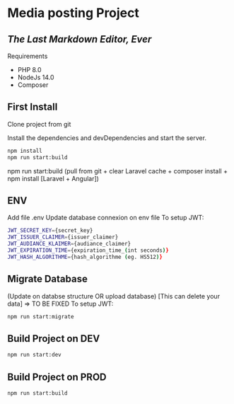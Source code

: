 # Media posting Project
## _The Last Markdown Editor, Ever_

Requirements

- PHP 8.0
- NodeJs 14.0
- Composer

## First Install

Clone project from git

Install the dependencies and devDependencies and start the server.

```sh
npm install
npm run start:build
```
npm run start:build (pull from git + clear Laravel cache + composer install + npm install [Laravel + Angular])

## ENV

Add file .env
Update database connexion on env file 
To setup JWT: 
```sh
JWT_SECRET_KEY={secret_key}
JWT_ISSUER_CLAIMER={issuer_claimer}
JWT_AUDIANCE_KLAIMER={audiance_claimer}
JWT_EXPIRATION_TIME={expiration_time_(int seconds)}
JWT_HASH_ALGORITHME={hash_algorithme (eg. HS512)}
```

## Migrate Database

(Update on databse structure OR upload database) [This can delete your data] => TO BE FIXED
To setup JWT: 

```sh
npm run start:migrate
```
## Build Project on DEV

```sh
npm run start:dev
```

## Build Project on PROD

```sh
npm run start:build
```